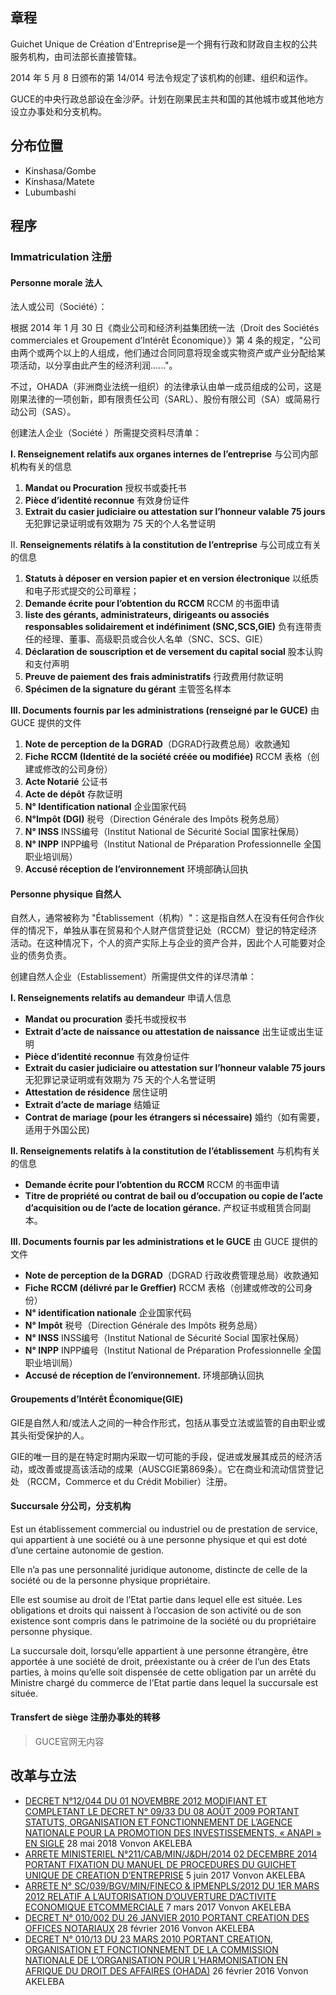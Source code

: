 
## 章程
Guichet Unique de Création d'Entreprise是一个拥有行政和财政自主权的公共服务机构，由司法部长直接管辖。

2014 年 5 月 8 日颁布的第 14/014 号法令规定了该机构的创建、组织和运作。

GUCE的中央行政总部设在金沙萨。计划在刚果民主共和国的其他城市或其他地方设立办事处和分支机构。

## 分布位置  
- Kinshasa/Gombe
- Kinshasa/Matete
- Lubumbashi

## 程序

### Immatriculation 注册
#### Personne morale 法人

法人或公司（Société）：

根据 2014 年 1 月 30 日《商业公司和经济利益集团统一法（Droit des Sociétés commerciales et Groupement d’Intérêt Économique）》第 4 条的规定，"公司由两个或两个以上的人组成，他们通过合同同意将现金或实物资产或产业分配给某项活动，以分享由此产生的经济利润......"。

不过，OHADA（非洲商业法统一组织）的法律承认由单一成员组成的公司，这是刚果法律的一项创新，即有限责任公司（SARL）、股份有限公司（SA）或简易行动公司（SAS）。

创建法人企业（Société ）所需提交资料尽清单：

**I. Renseignement relatifs aux organes internes de l’entreprise** 与公司内部机构有关的信息

1. **Mandat ou Procuration** 授权书或委托书
2. **Pièce d’identité reconnue** 有效身份证件
3. **Extrait du casier judiciaire ou attestation sur l’honneur valable 75  jours** 无犯罪记录证明或有效期为 75 天的个人名誉证明

II. **Renseignements rélatifs à la constitution de l’entreprise** 与公司成立有关的信息

1. **Statuts à déposer en version papier et en version électronique**  以纸质和电子形式提交的公司章程；
2. **Demande écrite pour l’obtention du RCCM** RCCM 的书面申请
3. **liste des gérants, administrateurs, dirigeants ou associés responsables solidairement et indéfiniment (SNC,SCS,GIE)** 负有连带责任的经理、董事、高级职员或合伙人名单（SNC、SCS、GIE）
4. **Déclaration de souscription et de versement du capital social** 股本认购和支付声明
5. **Preuve de paiement des frais administratifs** 行政费用付款证明
6. **Spécimen de la signature du gérant** 主管签名样本

**III. Documents fournis par les administrations (renseigné par le GUCE)**  由 GUCE 提供的文件

1. **Note de perception de la DGRAD**（DGRAD行政费总局）收款通知
2. **Fiche RCCM (Identité de la société créée ou modifiée)** RCCM 表格（创建或修改的公司身份）
3. **Acte Notarié** 公证书
4. **Acte de dépôt** 存款证明
5. **N° Identification national** 企业国家代码
6. **N°Impôt (DGI)**  税号（Direction Générale des Impôts 税务总局）
7. **N° INSS**  INSS编号（Institut National de Sécurité Social 国家社保局）
8. **N° INPP** INPP编号（Institut National de Préparation Professionnelle 全国职业培训局）
9. **Accusé réception de l’environnement** 环境部确认回执

#### Personne physique 自然人

自然人，通常被称为 "Établissement（机构）"：这是指自然人在没有任何合作伙伴的情况下，单独从事在贸易和个人财产信贷登记处（RCCM）登记的特定经济活动。在这种情况下，个人的资产实际上与企业的资产合并，因此个人可能要对企业的债务负责。

创建自然人企业（Establissement）所需提供文件的详尽清单：

**I. Renseignements relatifs au demandeur** 申请人信息
- **Mandat ou procuration** 委托书或授权书 
- **Extrait d’acte de naissance ou attestation de naissance** 出生证或出生证明
- **Pièce d’identité reconnue** 有效身份证件
- **Extrait du casier judiciaire ou attestation sur l’honneur valable 75 jours** 无犯罪记录证明或有效期为 75 天的个人名誉证明
- **Attestation de résidence** 居住证明
- **Extrait d’acte de mariage** 结婚证
- **Contrat de mariage (pour les étrangers si nécessaire)**  婚约（如有需要，适用于外国公民)

**II. Renseignements relatifs à la constitution de l’établissement** 与机构有关的信息

- **Demande écrite pour l’obtention du RCCM** RCCM 的书面申请
- **Titre de propriété ou contrat de bail ou d’occupation ou copie de l’acte d’acquisition ou de l’acte de location gérance.** 产权证书或租赁合同副本。

**III. Documents fournis par les administrations et le GUCE** 由 GUCE 提供的文件

- **Note de perception de la DGRAD**（DGRAD 行政收费管理总局）收款通知
- **Fiche RCCM (délivré par le Greffier)**  RCCM 表格（创建或修改的公司身份）
- **N° identification nationale** 企业国家代码
- **N° Impôt** 税号（Direction Générale des Impôts 税务总局）
- **N° INSS**  INSS编号（Institut National de Sécurité Social 国家社保局）
- **N° INPP** INPP编号（Institut National de Préparation Professionnelle 全国职业培训局）
- **Accusé de réception de l’environnement.** 环境部确认回执



#### Groupements d’Intérêt Économique(GIE)

GIE是自然人和/或法人之间的一种合作形式，包括从事受立法或监管的自由职业或其头衔受保护的人。

GIE的唯一目的是在特定时期内采取一切可能的手段，促进或发展其成员的经济活动，或改善或提高该活动的成果（AUSCGIE第869条）。它在商业和流动信贷登记处  （RCCM，Commerce et du Crédit Mobilier）注册。



#### Succursale 分公司，分支机构
Est un établissement commercial ou industriel ou de prestation de service, qui appartient à une société ou à une personne physique et qui est doté d’une certaine autonomie de gestion.

Elle n’a pas une personnalité juridique autonome, distincte de celle de la société ou de la personne physique propriétaire.

Elle est soumise au droit de l’Etat partie dans lequel elle est située. Les obligations et droits qui naissent à l’occasion de son activité ou de son existence sont compris dans le patrimoine de la société ou du propriétaire personne physique.

La succursale doit, lorsqu’elle appartient à une personne étrangère, être apportée à une société de droit, préexistante ou à créer de l’un des Etats parties, à moins qu’elle soit dispensée de cette obligation par un arrêté du Ministre chargé du commerce de l’Etat partie dans lequel la succursale est située.

#### Transfert de siège 注册办事处的转移

> GUCE官网无内容




## 改革与立法

- [DECRET N°12/044 DU 01 NOVEMBRE 2012 MODIFIANT ET COMPLETANT LE DECRET N° 09/33 DU 08 AOÛT 2009 PORTANT STATUTS, ORGANISATION ET FONCTIONNEMENT DE L’AGENCE NATIONALE POUR LA PROMOTION DES INVESTISSEMENTS, « ANAPI » EN SIGLE](https://guichetunique.cd/decret-n12-044-du-01-novembre-2012-modifiant-et-completant-le-decret-n-09-33-du-08-aout-2009-portant-statuts-organisation-et-fonctionnement-de-lagence-nationale-pour-la-promotion/ "DECRET N°12/044 DU 01 NOVEMBRE 2012 MODIFIANT ET COMPLETANT LE DECRET N° 09/33 DU 08 AOÛT 2009 PORTANT STATUTS, ORGANISATION ET FONCTIONNEMENT DE L’AGENCE NATIONALE POUR LA PROMOTION DES INVESTISSEMENTS, « ANAPI » EN SIGLE") 28 mai 2018 Vonvon AKELEBA
- [ARRETE MINISTERIEL N°211/CAB/MIN/J&DH/2014 02 DECEMBRE 2014 PORTANT FIXATION DU MANUEL DE PROCEDURES DU GUICHET UNIQUE DE CREATION D’ENTREPRISE](https://guichetunique.cd/arrete-ministeriel-n211-cab-min-jdh-2014-02-decembre-2014-portant-fixation-du-manuel-de-procedures-du-guichet-unique-de-creation-dentreprise-6-juin-2017/ "ARRETE MINISTERIEL N°211/CAB/MIN/J&DH/2014 02 DECEMBRE 2014 PORTANT FIXATION DU MANUEL DE PROCEDURES DU GUICHET UNIQUE DE CREATION D’ENTREPRISE") 5 juin 2017 Vonvon AKELEBA
- [ARRETE N° SC/039/BGV/MIN/FINECO & IPMENPLS/2012 DU 1ER MARS 2012 RELATIF A L’AUTORISATION D’OUVERTURE D’ACTIVITE ECONOMIQUE ETCOMMERCIALE](https://guichetunique.cd/arrete-n-sc-039-bgv-min-fineco-ipmenpls-2012-du-1er-mars-2012-relatif-a-lautorisation-douverture-dactivite-economique-etcommerciale/ "ARRETE N° SC/039/BGV/MIN/FINECO & IPMENPLS/2012 DU 1ER MARS 2012 RELATIF A L’AUTORISATION D’OUVERTURE D’ACTIVITE ECONOMIQUE ETCOMMERCIALE") 7 mars 2017 Vonvon AKELEBA
- [DECRET N° 010/002 DU 26 JANVIER 2010 PORTANT CREATION DES OFFICES NOTARIAUX](https://guichetunique.cd/decret-n-010-002-du-26-janvier-2010-portant-creation-des-offices-notariaux/ "DECRET N° 010/002 DU 26 JANVIER 2010 PORTANT CREATION DES OFFICES NOTARIAUX") 28 février 2016 Vonvon AKELEBA
- [DECRET N° 010/13 DU 23 MARS 2010 PORTANT CREATION, ORGANISATION ET FONCTIONNEMENT DE LA COMMISSION NATIONALE DE L’ORGANISATION POUR L’HARMONISATION EN AFRIQUE DU DROIT DES AFFAIRES (OHADA)](https://guichetunique.cd/decret-n-010-13-du-23-mars-2010-portant-creation-organisation-et-fonctionnement-de-la-commission-nationale-de-lorganisation-pour-lharmonisation-en-afrique-du-droit-des-affaire/ "DECRET N° 010/13 DU 23 MARS 2010 PORTANT CREATION, ORGANISATION ET FONCTIONNEMENT DE LA COMMISSION NATIONALE DE L’ORGANISATION POUR L’HARMONISATION EN AFRIQUE DU DROIT DES AFFAIRES (OHADA)") 26 février 2016 Vonvon AKELEBA



